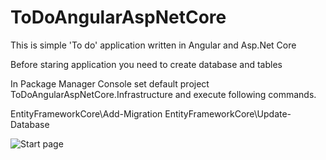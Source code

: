 # ToDoAngularAspNetCore
This is simple 'To do' application written in Angular and Asp.Net Core

Before staring application you need to create database and tables

In Package Manager Console set default project ToDoAngularAspNetCore.Infrastructure
and execute following commands.

EntityFrameworkCore\Add-Migration
EntityFrameworkCore\Update-Database

![Start page](https://prnt.sc/1M_ogsSMLdnJ)
